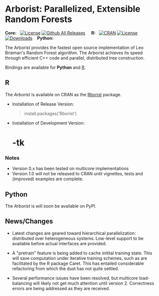 
Arborist: Parallelized, Extensible Random Forests
====

**Core:**&nbsp;&nbsp;
[![License](http://img.shields.io/badge/license-MPL--2+-brightgreen.svg?style=flat)](https://www.mozilla.org/en-US/MPL/2.0/) 
[![Github All Releases](https://img.shields.io/github/downloads/suiji/Arborist/total.svg)]()
&nbsp;&nbsp;&nbsp;
**R:**&nbsp;&nbsp;
[![CRAN](http://www.r-pkg.org/badges/version/Rborist)](https://cran.rstudio.com/web/packages/Rborist/index.html) 
[![License](http://img.shields.io/badge/license-GPL%20%28%3E=%202%29-brightgreen.svg?style=flat)](http://www.gnu.org/licenses/gpl-2.0.html) 
[![Downloads](http://cranlogs.r-pkg.org/badges/Rborist?color=brightgreen)](http://www.r-pkg.org/pkg/Rborist)
&nbsp;&nbsp;&nbsp;**Python:**&nbsp;&nbsp;


The Arborist provides the fastest open source implementation of Leo Brieman's Random Forest algorithm. The Arborist achieves its speed through efficient C++ code and parallel, distributed tree construction. 

Bindings are available for **Python** and [R](https://cran.r-project.org/web/packages/Rborist/index.html).


R
----

The *Arborist* is available on CRAN as the [Rborist](https://cran.r-project.org/web/packages/Rborist/index.html) package. 

- Installation of Release Version:

    > install.packages('Rborist')


- Installation of Development Version:

    # -tk


### Notes
- Version 0.x has been tested on multicore implementations 
- Version 1.0 will not be released to CRAN until vignettes, tests and (improved) examples are complete.


Python
----

The *Arborist* is will soon be available on PyPI.

    

 

News/Changes
----

- Latest changes are geared toward hierarchical parallelization: distributed over heterogeneous systems. Low-level support to be available before actual interfaces are provided.

- A "pretrain" feature is being added to cache initital training state.  This will save computation under iterative training schemes, such as are facilitated by the R package Caret.  This has entailed considerable refactoring from which the dust has not quite settled.

- Several performance issues have been resolved, but multicore load-balancing will likely not get much attention until version 2.
Correctness errors are being addressed as they are received.

